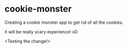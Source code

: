 # cookie-monster
Creating a cookie monster app to get rid of all the cookies.

it will be really scary experience! xD

<Testing the change!>
